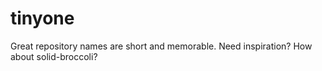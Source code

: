 # tinyone
Great repository names are short and memorable. Need inspiration? How about solid-broccoli?

